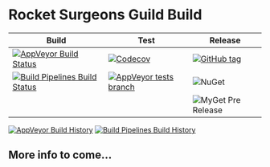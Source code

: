 # Rocket Surgeons Guild Build

| Build | Test | Release |
|---|---|---|
| [![AppVeyor Build Status](https://img.shields.io/appveyor/ci/RocketSurgeonsGuild/Build/master.svg?logo=appveyor&style=flat-square)](https://ci.appveyor.com/project/RocketSurgeonsGuild/Build) | [![Codecov](https://img.shields.io/codecov/c/gh/RocketSurgeonsGuild/Build/master.svg?style=flat-square)](https://codecov.io/gh/RocketSurgeonsGuild/Build?style=flat-square) | [![GitHub tag](https://img.shields.io/github/tag/RocketSurgeonsGuild/Build.svg?style=flat-square)](https://github.com/RocketSurgeonsGuild/Build/tags) |
| [![Build Pipelines Build Status](https://img.shields.io/vso/build/RocketSurgeonsGuild/Libraries/RSG.Build.svg?logo=visualstudiocode&style=flat-square)](https://rocketsurgeonsguild.visualstudio.com/Libraries/_build?definitionId=5)  | [![AppVeyor tests branch](https://img.shields.io/appveyor/tests/RocketSurgeonsGuild/Build/master.svg?style=flat-square)]() | ![NuGet](https://img.shields.io/nuget/v/Rocket.Surgery.Build.Metadata.svg) |
|   |   | ![MyGet Pre Release](https://img.shields.io/myget/rocket-surgeons-guild/vpre/Rocket.Surgery.Build.Metadata.svg?logo=nuget&style=flat-square&label=myget) |
[![AppVeyor Build History](https://buildstats.info/appveyor/chart/RocketSurgeonsGuild/Build)](https://ci.appveyor.com/project/RocketSurgeonsGuild/Build/history)
[![Build Pipelines Build History](https://buildstats.info/azurepipelines/chart/RocketSurgeonsGuild/Libraries/5)](https://rocketsurgeonsguild.visualstudio.com/Libraries/_build?definitionId=5)

## More info to come...
